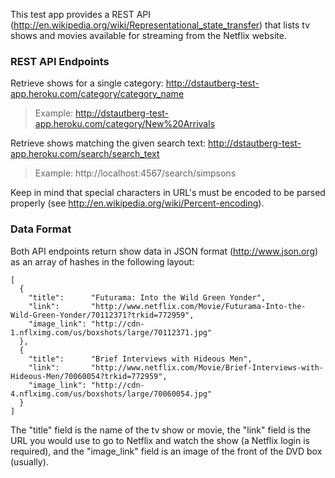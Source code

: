 This test app provides a REST API (http://en.wikipedia.org/wiki/Representational_state_transfer) that lists tv shows and movies available for streaming from the Netflix website.

### REST API Endpoints

Retrieve shows for a single category: http://dstautberg-test-app.heroku.com/category/category_name
> Example: http://dstautberg-test-app.heroku.com/category/New%20Arrivals

Retrieve shows matching the given search text: http://dstautberg-test-app.heroku.com/search/search_text
> Example: http://localhost:4567/search/simpsons

Keep in mind that special characters in URL's must be encoded to be parsed properly (see http://en.wikipedia.org/wiki/Percent-encoding).

### Data Format

Both API endpoints return show data in JSON format (http://www.json.org) as an array of hashes in the following layout:

    [
      {
        "title":      "Futurama: Into the Wild Green Yonder",
        "link":       "http://www.netflix.com/Movie/Futurama-Into-the-Wild-Green-Yonder/70112371?trkid=772959",
        "image_link": "http://cdn-1.nflximg.com/us/boxshots/large/70112371.jpg"
      },
      {
        "title":      "Brief Interviews with Hideous Men",
        "link":       "http://www.netflix.com/Movie/Brief-Interviews-with-Hideous-Men/70060054?trkid=772959",
        "image_link": "http://cdn-4.nflximg.com/us/boxshots/large/70060054.jpg"
      }
    ]

The "title" field is the name of the tv show or movie, the "link" field is the URL you would use to go to Netflix and watch the show (a Netflix login is required), and the "image_link" field is an image of the front of the DVD box (usually).
